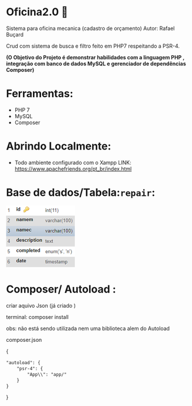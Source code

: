 # Oficina2.0 :wrench:
 Sistema para oficina mecanica (cadastro de orçamento)
 Autor: Rafael Buçard 


Crud com sistema de busca e filtro  feito em PHP7 respeitando a PSR-4.  
 
 **(O Objetivo do Projeto é demonstrar habilidades com a linguagem PHP , integração com banco de dados MySQL e gerenciador de dependências Composer)**
# Ferramentas:
* PHP 7
* MySQL
* Composer
# Abrindo Localmente:
* Todo ambiente configurado com o Xampp
 LINK: https://www.apachefriends.org/pt_br/index.html
 
 # Base de dados/Tabela:`repair`:
 
![alt text](https://github.com/rafaelbucard/oficina2.0/blob/main/Tabela.png)

# Composer/ Autoload :
criar aquivo Json (já criado )

terminal:  composer install

obs: não está sendo utilizada nem uma biblioteca alem do Autoload 

composer.json 

{
   
    "autoload": {
        "psr-4": {
            "App\\": "app/"
        }
    }
}
